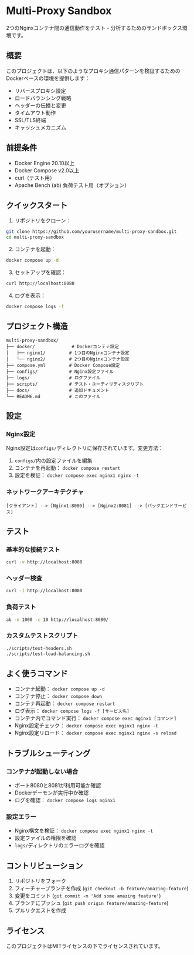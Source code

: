 # Multi-Proxy Sandbox

2つのNginxコンテナ間の通信動作をテスト・分析するためのサンドボックス環境です。

## 概要

このプロジェクトは、以下のようなプロキシ通信パターンを検証するためのDockerベースの環境を提供します：
- リバースプロキシ設定
- ロードバランシング戦略
- ヘッダーの伝播と変更
- タイムアウト動作
- SSL/TLS終端
- キャッシュメカニズム

## 前提条件

- Docker Engine 20.10以上
- Docker Compose v2.0以上
- curl（テスト用）
- Apache Bench (ab) 負荷テスト用（オプション）

## クイックスタート

1. リポジトリをクローン：
```bash
git clone https://github.com/yourusername/multi-proxy-sandbox.git
cd multi-proxy-sandbox
```

2. コンテナを起動：
```bash
docker compose up -d
```

3. セットアップを確認：
```bash
curl http://localhost:8080
```

4. ログを表示：
```bash
docker compose logs -f
```

## プロジェクト構造

```
multi-proxy-sandbox/
├── docker/              # Dockerコンテナ設定
│   ├── nginx1/         # 1つ目のNginxコンテナ設定
│   └── nginx2/         # 2つ目のNginxコンテナ設定
├── compose.yml         # Docker Compose設定
├── configs/            # Nginx設定ファイル
├── logs/               # ログファイル
├── scripts/            # テスト・ユーティリティスクリプト
├── docs/               # 追加ドキュメント
└── README.md           # このファイル
```

## 設定

### Nginx設定

Nginx設定は`configs/`ディレクトリに保存されています。変更方法：

1. `configs/`内の設定ファイルを編集
2. コンテナを再起動： `docker compose restart`
3. 設定を検証： `docker compose exec nginx1 nginx -t`

### ネットワークアーキテクチャ

```
[クライアント] --> [Nginx1:8080] --> [Nginx2:8081] --> [バックエンドサービス]
```

## テスト

### 基本的な接続テスト
```bash
curl -v http://localhost:8080
```

### ヘッダー検査
```bash
curl -I http://localhost:8080
```

### 負荷テスト
```bash
ab -n 1000 -c 10 http://localhost:8080/
```

### カスタムテストスクリプト
```bash
./scripts/test-headers.sh
./scripts/test-load-balancing.sh
```

## よく使うコマンド

- コンテナ起動： `docker compose up -d`
- コンテナ停止： `docker compose down`
- コンテナ再起動： `docker compose restart`
- ログ表示： `docker compose logs -f [サービス名]`
- コンテナ内でコマンド実行： `docker compose exec nginx1 [コマンド]`
- Nginx設定チェック： `docker compose exec nginx1 nginx -t`
- Nginx設定リロード： `docker compose exec nginx1 nginx -s reload`

## トラブルシューティング

### コンテナが起動しない場合
- ポート8080と8081が利用可能か確認
- Dockerデーモンが実行中か確認
- ログを確認： `docker compose logs nginx1`

### 設定エラー
- Nginx構文を検証： `docker compose exec nginx1 nginx -t`
- 設定ファイルの権限を確認
- `logs/`ディレクトリのエラーログを確認

## コントリビューション

1. リポジトリをフォーク
2. フィーチャーブランチを作成 (`git checkout -b feature/amazing-feature`)
3. 変更をコミット (`git commit -m 'Add some amazing feature'`)
4. ブランチにプッシュ (`git push origin feature/amazing-feature`)
5. プルリクエストを作成

## ライセンス

このプロジェクトはMITライセンスの下でライセンスされています。